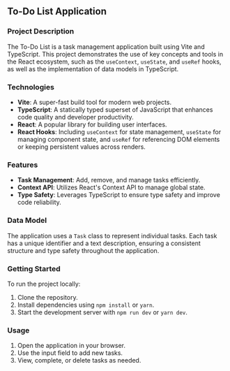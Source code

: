 ## To-Do List Application

### Project Description

The To-Do List is a task management application built using Vite and TypeScript. This project demonstrates the use of key concepts and tools in the React ecosystem, such as the `useContext`, `useState`, and `useRef` hooks, as well as the implementation of data models in TypeScript.

### Technologies

- **Vite**: A super-fast build tool for modern web projects.
- **TypeScript**: A statically typed superset of JavaScript that enhances code quality and developer productivity.
- **React**: A popular library for building user interfaces.
- **React Hooks**: Including `useContext` for state management, `useState` for managing component state, and `useRef` for referencing DOM elements or keeping persistent values across renders.

### Features

- **Task Management**: Add, remove, and manage tasks efficiently.
- **Context API**: Utilizes React's Context API to manage global state.
- **Type Safety**: Leverages TypeScript to ensure type safety and improve code reliability.

### Data Model

The application uses a `Task` class to represent individual tasks. Each task has a unique identifier and a text description, ensuring a consistent structure and type safety throughout the application.

### Getting Started

To run the project locally:

1. Clone the repository.
2. Install dependencies using `npm install` or `yarn`.
3. Start the development server with `npm run dev` or `yarn dev`.

### Usage

1. Open the application in your browser.
2. Use the input field to add new tasks.
3. View, complete, or delete tasks as needed.
